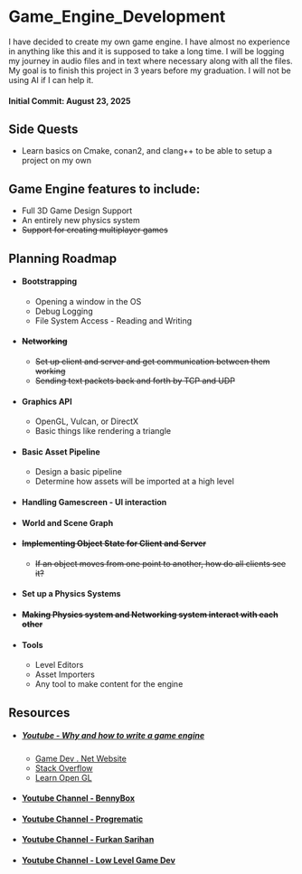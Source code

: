 # Game_Engine_Development
I have decided to create my own game engine. I have almost no experience in anything like this and it is supposed to take a long time. I will be logging my journey in audio files and in text where necessary along with all the files. My goal is to finish this project in 3 years before my graduation. I will not be using AI if I can help it.

#### Initial Commit: August 23, 2025

## Side Quests
  - Learn basics on Cmake, conan2, and clang++ to be able to setup a project on my own
    
## Game Engine features to include:
  - Full 3D Game Design Support
  - An entirely new physics system
  - ~~Support for creating multiplayer games~~

## Planning Roadmap
  - #### Bootstrapping
    - Opening a window in the OS
    - Debug Logging
    - File System Access - Reading and Writing
  - #### ~~Networking~~
    - ~~Set up client and server and get communication between them working~~
    - ~~Sending text packets back and forth by TCP and UDP~~
  - #### Graphics API
    - OpenGL, Vulcan, or DirectX
    - Basic things like rendering a triangle
  - #### Basic Asset Pipeline
    - Design a basic pipeline
    - Determine how assets will be imported at a high level
  - #### Handling Gamescreen - UI interaction
  - #### World and Scene Graph
  - #### ~~Implementing Object State for Client and Server~~
    - ~~If an object moves from one point to another, how do all clients see it?~~
  - #### Set up a Physics Systems
  - #### ~~Making Physics system and Networking system interact with each other~~
  - #### Tools
    - Level Editors
    - Asset Importers
    - Any tool to make content for the engine

## Resources
  - ##### [Youtube - Why and how to write a game engine](https://youtu.be/Gf5mMWHWNYc?si=KxZxFDLFkWY7UTZo)
    - [Game Dev . Net Website](https://www.gamedev.net)
    - [Stack Overflow](https://stackoverflow.com/questions)
    - [Learn Open GL](https://learnopengl.com)
  - #### [Youtube Channel - BennyBox](https://www.youtube.com/@thebennybox/videos)
  - #### [Youtube Channel - Progrematic](https://www.youtube.com/@Progrematic/videos)
  - #### [Youtube Channel - Furkan Sarihan](https://www.youtube.com/@fusarihan/videos)
  - #### [Youtube Channel - Low Level Game Dev](https://www.youtube.com/@lowlevelgamedev9330/videos)
